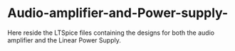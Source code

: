 # Audio-amplifier-and-Power-supply-
Here reside the LTSpice files containing the designs for both the audio amplifier and the Linear Power Supply.
